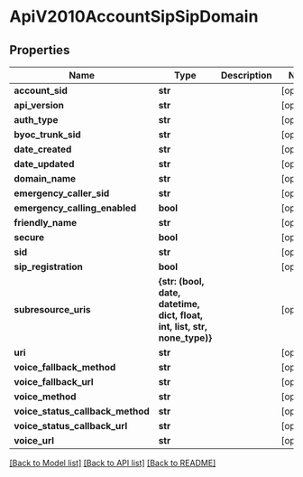 # ApiV2010AccountSipSipDomain

## Properties
Name | Type | Description | Notes
------------ | ------------- | ------------- | -------------
**account_sid** | **str** |  | [optional] 
**api_version** | **str** |  | [optional] 
**auth_type** | **str** |  | [optional] 
**byoc_trunk_sid** | **str** |  | [optional] 
**date_created** | **str** |  | [optional] 
**date_updated** | **str** |  | [optional] 
**domain_name** | **str** |  | [optional] 
**emergency_caller_sid** | **str** |  | [optional] 
**emergency_calling_enabled** | **bool** |  | [optional] 
**friendly_name** | **str** |  | [optional] 
**secure** | **bool** |  | [optional] 
**sid** | **str** |  | [optional] 
**sip_registration** | **bool** |  | [optional] 
**subresource_uris** | **{str: (bool, date, datetime, dict, float, int, list, str, none_type)}** |  | [optional] 
**uri** | **str** |  | [optional] 
**voice_fallback_method** | **str** |  | [optional] 
**voice_fallback_url** | **str** |  | [optional] 
**voice_method** | **str** |  | [optional] 
**voice_status_callback_method** | **str** |  | [optional] 
**voice_status_callback_url** | **str** |  | [optional] 
**voice_url** | **str** |  | [optional] 

[[Back to Model list]](../README.md#documentation-for-models) [[Back to API list]](../README.md#documentation-for-api-endpoints) [[Back to README]](../README.md)


